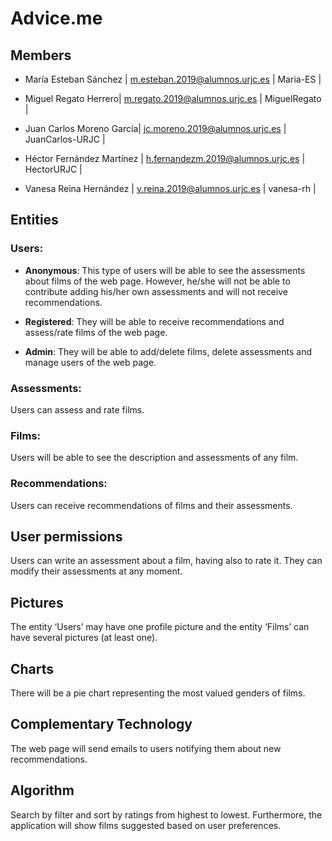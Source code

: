 # Advice.me 

## Members 

* María Esteban Sánchez | m.esteban.2019@alumnos.urjc.es | Maria-ES | 

* Miguel Regato Herrero| m.regato.2019@alumnos.urjc.es | MiguelRegato | 

* Juan Carlos Moreno García| jc.moreno.2019@alumnos.urjc.es | JuanCarlos-URJC |  

* Héctor Fernández Martínez | h.fernandezm.2019@alumnos.urjc.es | HectorURJC | 

* Vanesa Reina Hernández | v.reina.2019@alumnos.urjc.es | vanesa-rh | 

 

## Entities

### Users: 

* **Anonymous**: This type of users will be able to see the assessments about films of the web page. However, he/she will not be able to contribute adding his/her own assessments and will not receive recommendations. 

* **Registered**: They will be able to receive recommendations and assess/rate films of the web page.  

* **Admin**: They will be able to add/delete films, delete assessments and manage users of the web page. 

 

### Assessments:  

Users can assess and rate films. 

 

### Films:  

Users will be able to see the description and assessments of any film. 

 

### Recommendations:  

Users can receive recommendations of films and their assessments. 

 

## User permissions 

Users can write an assessment about a film, having also to rate it. They can modify their assessments at any moment. 

 

## Pictures

The entity ‘Users’ may have one profile picture and the entity ‘Films’ can have several pictures (at least one). 

 

## Charts

There will be a pie chart representing the most valued genders of films. 

 

## Complementary Technology

The web page will send emails to users notifying them about new recommendations. 

 

## Algorithm

Search by filter and sort by ratings from highest to lowest. Furthermore, the application will show films suggested based on user preferences. 
